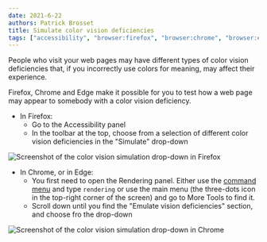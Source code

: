 ```yaml
---
date: 2021-6-22
authors: Patrick Brosset
title: Simulate color vision deficiencies
tags: ["accessibility", "browser:firefox", "browser:chrome", "browser:edge"]
---
```

People who visit your web pages may have different types of color vision deficiencies that, if you incorrectly use colors for meaning, may affect their experience.

Firefox, Chrome and Edge make it possible for you to test how a web page may appear to somebody with a color vision deficiency.

* In Firefox:
  * Go to the Accessibility panel
  * In the toolbar at the top, choose from a selection of different color vision deficiencies in the "Simulate" drop-down

![Screenshot of the color vision simulation drop-down in Firefox](/assets/img/simulate-color-vision-deficiencies-1.png)

* In Chrome, or in Edge:
  * You first need to open the Rendering panel. Either use the [command menu](/tips/en/execute-commands/) and type `rendering` or use the main menu (the three-dots icon in the top-right corner of the screen) and go to More Tools to find it.
  * Scroll down until you find the "Emulate vision deficiencies" section, and choose fro the drop-down

![Screenshot of the color vision simulation drop-down in Chrome](/assets/img/simulate-color-vision-deficiencies-2.png)